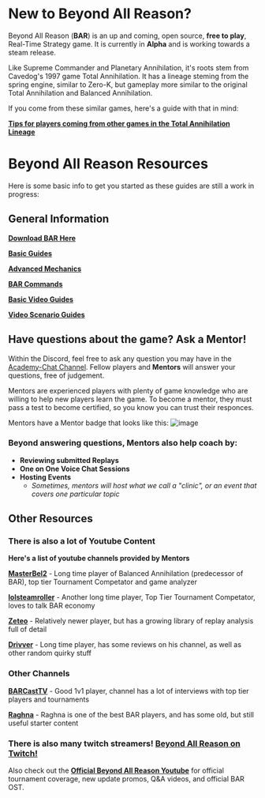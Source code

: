# New to Beyond All Reason?

Beyond All Reason (**BAR**) is an up and coming, open source, __free to play__, Real-Time Strategy game.
It is currently in **Alpha** and is working towards a steam release.

Like Supreme Commander and Planetary Annihilation, it's roots stem from Cavedog's 1997 game Total Annihilation. It has a lineage steming from the spring engine, similar to Zero-K, but gameplay more similar to the original Total Annihilation and Balanced Annihilation.

If you come from these similar games, here's a guide with that in mind:

[**Tips for players coming from other games in the Total Annihilation Lineage**](https://www.beyondallreason.info/news/tips-for-supreme-commander-total-planetary-annihilation-players-to-quickly-grasp-bar-gameplay)

# Beyond All Reason Resources
Here is some basic info to get you started as these guides are still a work in progress:

## General Information
[**Download BAR Here**](https://www.beyondallreason.info/download)

[**Basic Guides**](https://www.beyondallreason.info/guides)

[**Advanced Mechanics**](https://www.beyondallreason.info/guide/important-knowledge-on-advanced-mechanics)

[**BAR Commands**](https://www.beyondallreason.info/commands-20)

[**Basic Video Guides**](https://www.youtube.com/playlist?list=PL9ijWAhxNikJypATiYwBIx5WecRvcCNU8)

[**Video Scenario Guides**](https://www.youtube.com/playlist?list=PL9ijWAhxNikIYl_gZOyW5ri9uBU60UyZY)

## Have questions about the game? Ask a Mentor!

Within the Discord, feel free to ask any question you may have in the [Academy-Chat Channel](https://discord.com/channels/549281623154229250/1090730219356307496). Fellow players and **Mentors** will answer your questions, free of judgement.

Mentors are experienced players with plenty of game knowledge who are willing to help new players learn the game. To become a mentor, they must pass a test to become certified, so you know you can trust their responces.

Mentors have a Mentor badge that looks like this: ![image](https://github.com/Zete0/Guides/assets/47950648/89dea2ee-e40a-45ad-a7ab-a06b97c7a91d)

### Beyond answering questions, Mentors also help coach by:
- **Reviewing submitted Replays**
- **One on One Voice Chat Sessions**
- **Hosting Events**
	- *Sometimes, mentors will host what we call a "clinic", or an event that covers one particular topic*

## Other Resources

### **There is also a lot of Youtube Content**
**Here's a list of youtube channels provided by Mentors**

[**MasterBel2**](https://www.youtube.com/@MasterBel2) - Long time player of Balanced Annihilation (predecessor of BAR), top tier Tournament Competator and game analyzer

[**lolsteamroller**](https://www.youtube.com/@lolsteamroller) - Another long time player, Top Tier Tournament Competator, loves to talk BAR economy

[**Zeteo**](https://www.youtube.com/@Zeteo-/playlists?view=50&sort=dd&shelf_id=2) - Relatively newer player, but has a growing library of replay analysis full of detail

[**Drivver**](https://www.youtube.com/@drivver4470) - Long time player, has some reviews on his channel, as well as other random quirky stuff

### Other Channels

[**BARCastTV**](https://www.youtube.com/@BARCastTV) - Good 1v1 player, channel has a lot of interviews with top tier players and tournaments

[**Raghna**](https://www.youtube.com/@raghna) - Raghna is one of the best BAR players, and has some old, but still useful starter content

### There is also many twitch streamers! [Beyond All Reason on Twitch!](https://www.twitch.tv/directory/category/beyond-all-reason)
Also check out the [**Official Beyond All Reason Youtube**](https://www.youtube.com/@BeyondAllReason) for official tournament coverage, new update promos, Q&A videos, and official BAR OST.

